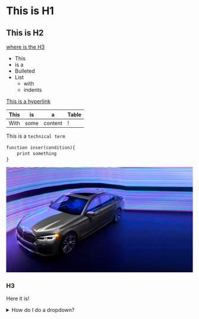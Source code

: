 # This is H1
## This is H2
[where is the H3](#h3)

- This
- is a
- Bulleted
- List
    - with 
    - indents

[This is a hyperlink](www.bbc.co.uk)

| This | is | a | Table |
| --- | --- | --- | --- |
| With | some | content | ! |



This is a `technical term`


```
function inser(condition){
    print something
}
```

![Insert an image - alt text](./assets/bmw2.jpeg)


### H3
Here it is!


<details>
<summary> How do I do a dropdown? </summary>
<br>
This is how
</details>
